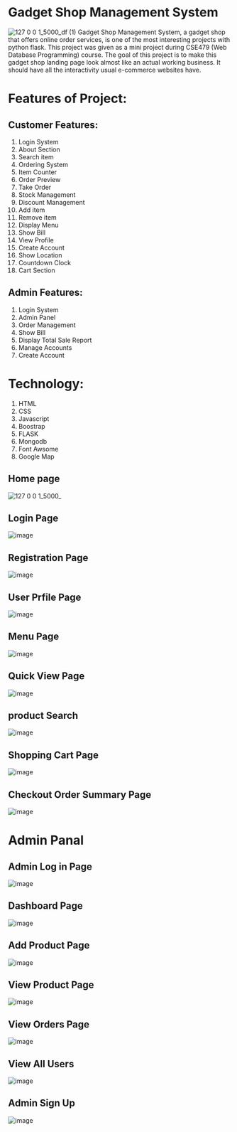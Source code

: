 # Gadget Shop Management System
![127 0 0 1_5000_df (1)](https://user-images.githubusercontent.com/65750595/212751778-9d8913c4-5894-437b-89f6-bbd431645dec.png)
Gadget Shop Management System, a gadget shop that offers online order services, is one of the most interesting projects with python flask. This project was given as a mini project during CSE479 (Web Database Programming) course. The goal of this project is to make this gadget shop landing page look almost like an actual working business. It should have all the interactivity usual e-commerce websites have.

# Features of Project:
  ## Customer Features:
1. Login System 
2. About Section 
3. Search item 
4. Ordering System 
5. Item Counter 
6. Order Preview 
7. Take Order 
8. Stock Management 
9. Discount Management 
10. Add item 
11. Remove item 
12. Display Menu 
13. Show Bill 
14. View Profile 
15. Create Account 
16. Show Location 
17. Countdown Clock 
18. Cart Section 
  ## Admin Features:
1. Login System 
2. Admin Panel 
3. Order Management 
4. Show Bill 
5. Display Total Sale Report 
6. Manage Accounts 
7. Create Account 

# Technology:
1. HTML 
2. CSS 
3. Javascript 
4. Boostrap 
5. FLASK 
6. Mongodb 
7. Font Awsome 
8. Google Map 

## Home page
![127 0 0 1_5000_](https://user-images.githubusercontent.com/65750595/212748822-06628c0f-a3aa-4c61-b0ed-cd2b2ea941cd.png)
[](url)
## Login Page
![image](https://user-images.githubusercontent.com/65750595/212752982-dc2bfc67-9562-40b0-bfea-c925ea6049b8.png)
## Registration Page
![image](https://user-images.githubusercontent.com/65750595/212753043-e5bab5a3-ad3b-4ab9-969c-8069a6fa1e83.png)
## User Prfile Page
![image](https://user-images.githubusercontent.com/65750595/212753122-df3d11bb-2d03-45e2-a49e-dc2f682841a2.png)
## Menu Page
![image](https://user-images.githubusercontent.com/65750595/212753205-983b1035-32bc-4634-b1f1-9f16f8bd2507.png)
## Quick View Page
![image](https://user-images.githubusercontent.com/65750595/212753305-d808e25f-7069-4de3-a74d-a64ef27b1b87.png)
## product Search
![image](https://user-images.githubusercontent.com/65750595/212753506-cf478f3b-4c12-440e-9666-b523ab78de12.png)
## Shopping Cart Page
![image](https://user-images.githubusercontent.com/65750595/212753653-090dccc7-c3e9-4885-aeec-28f6e9e58353.png)
## Checkout Order Summary Page
![image](https://user-images.githubusercontent.com/65750595/212753736-a6fb527d-7954-4e30-97ca-71a9a69dd0b9.png)

# Admin Panal

## Admin Log in Page
![image](https://user-images.githubusercontent.com/65750595/212753896-711ef4d0-f235-422a-96ef-4a0b0b04c150.png)
## Dashboard Page
![image](https://user-images.githubusercontent.com/65750595/212754009-9092f871-73cd-4cd5-8913-c4b46cec9a9f.png)
## Add Product Page
![image](https://user-images.githubusercontent.com/65750595/212754119-b2380880-eba2-4f78-a60f-2c73542ad205.png)
## View Product Page
![image](https://user-images.githubusercontent.com/65750595/212754188-176d7283-c3c7-4651-93ad-1f5e7832491e.png)
## View Orders Page
![image](https://user-images.githubusercontent.com/65750595/212754298-6a8367b0-aa83-4520-af80-50be866da83c.png)
## View All Users
![image](https://user-images.githubusercontent.com/65750595/212754383-216540cc-459c-4d90-ad44-80477b4946ce.png)
## Admin Sign Up 
![image](https://user-images.githubusercontent.com/65750595/212754468-1573210b-37b4-4ef9-a9c3-2d564d0099b9.png)

